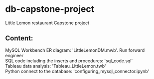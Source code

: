 # db-capstone-project
Little Lemon restaurant Capstone project  

## Content:  
MySQL Workbench ER diagram: 'LittleLemonDM.mwb'. Run forward engineer   
SQL code including the inserts and procedures:  'sql_code.sql'   
Tableau data analysis: 'Tableau_LittleLemon.twb'    
Python connect to the database: 'configuring_mysql_connector.ipynb'    









